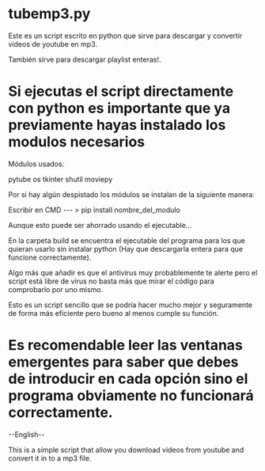 # tubemp3.py

Este es un script escrito en python que sirve para descargar y convertir videos de youtube en mp3.

También sirve para descargar playlist enteras!.

# Si ejecutas el script directamente con python es importante que ya previamente hayas instalado los modulos necesarios #

Módulos usados:

pytube
os
tkinter
shutil
moviepy

Por si hay algún despistado los módulos se instalan de la siguiente manera:

Escribir en CMD --- > pip install nombre_del_modulo

Aunque esto puede ser ahorrado usando el ejecutable...

En la carpeta build se encuentra el ejecutable del programa para los que quieran usarlo sin instalar python (Hay que descargarla entera para que funcione correctamente).

Algo más que añadir es que el antivirus muy probablemente te alerte pero el script está libre de virus no basta más que mirar el código para comprobarlo por uno mismo.

Esto es un script sencillo que se podría hacer mucho mejor y seguramente de forma más eficiente pero bueno al menos cumple su función.

# Es recomendable leer las ventanas emergentes para saber que debes de introducir en cada opción sino el programa obviamente no funcionará correctamente. #

--English--

This is a simple script that allow you download videos from youtube and convert it in to a mp3 file.
